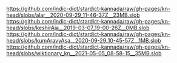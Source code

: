 https://github.com/indic-dict/stardict-kannada/raw/gh-pages/kn-head/slobs/alar__2020-09-29_11-46-37Z__23MB.slob  
https://github.com/indic-dict/stardict-kannada/raw/gh-pages/kn-head/slobs/keshirAja__2019-03-07_19-00-26Z__0MB.slob  
https://github.com/indic-dict/stardict-kannada/raw/gh-pages/kn-head/slobs/kumAravyAsa__2020-09-29_10-45-57Z__1MB.slob  
https://github.com/indic-dict/stardict-kannada/raw/gh-pages/kn-head/slobs/wiktionary_kn__2021-05-05_08-58-15__35MB.slob  

